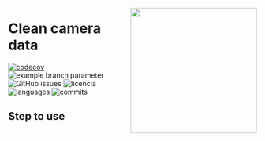 <a href="https://www.islas.org.mx"><img src="https://www.islas.org.mx/img/logo.svg" align="right" width="256" /></a>

# Clean camera data
[![codecov](https://codecov.io/gh/IslasGECI/clean_camera_data/graph/badge.svg?token=wyxnwZypMA)](https://codecov.io/gh/IslasGECI/clean_camera_data)
![example branch
parameter](https://github.com/IslasGECI//clean_camera_data/actions/workflows/actions.yml/badge.svg)
![GitHub issues](https://img.shields.io/github/issues-pr/IslasGECI//clean_camera_data)
![licencia](https://img.shields.io/github/license/IslasGECI/clean_camera_data)
![languages](https://img.shields.io/github/languages/top/IslasGECI/clean_camera_data)
![commits](https://img.shields.io/github/commit-activity/y/IslasGECI/clean_camera_data)

## Step to use

